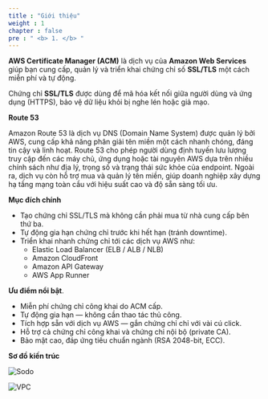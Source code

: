 ```yaml
---
title : "Giới thiệu"
weight : 1 
chapter : false
pre : " <b> 1. </b> "
---
```

**AWS Certificate Manager (ACM)** là dịch vụ của **Amazon Web Services** giúp bạn cung cấp, quản lý và triển khai chứng chỉ số **SSL/TLS** một cách miễn phí và tự động.

Chứng chỉ **SSL/TLS** được dùng để mã hóa kết nối giữa người dùng và ứng dụng (HTTPS), bảo vệ dữ liệu khỏi bị nghe lén hoặc giả mạo.

**Route 53**

Amazon Route 53 là dịch vụ DNS (Domain Name System) được quản lý bởi AWS, cung cấp khả năng phân giải tên miền một cách nhanh chóng, đáng tin cậy và linh hoạt. Route 53 cho phép người dùng định tuyến lưu lượng truy cập đến các máy chủ, ứng dụng hoặc tài nguyên AWS dựa trên nhiều chính sách như địa lý, trọng số và trạng thái sức khỏe của endpoint. Ngoài ra, dịch vụ còn hỗ trợ mua và quản lý tên miền, giúp doanh nghiệp xây dựng hạ tầng mạng toàn cầu với hiệu suất cao và độ sẵn sàng tối ưu.

**Mục đích chính**
  - Tạo chứng chỉ SSL/TLS mà không cần phải mua từ nhà cung cấp bên thứ ba.
  - Tự động gia hạn chứng chỉ trước khi hết hạn (tránh downtime).
  - Triển khai nhanh chứng chỉ tới các dịch vụ AWS như:
     * Elastic Load Balancer (ELB / ALB / NLB)
     * Amazon CloudFront
     * Amazon API Gateway
     * AWS App Runner

**Ưu điểm nổi bật**.
  - Miễn phí chứng chỉ công khai do ACM cấp.
  - Tự động gia hạn — không cần thao tác thủ công.
  - Tích hợp sẵn với dịch vụ AWS — gắn chứng chỉ chỉ với vài cú click.
  - Hỗ trợ cả chứng chỉ công khai và chứng chỉ nội bộ (private CA).
  - Bảo mật cao, đáp ứng tiêu chuẩn ngành (RSA 2048-bit, ECC).

**Sơ đồ kiến trúc**

![Sodo](Workshop/static/images/1.intro/Sodo1.png)

![VPC](Workshop/static/images/1.intro/CreateSubnet.png)
